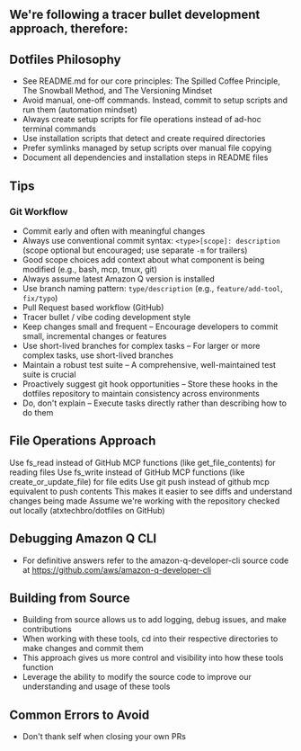 ## We're following a tracer bullet development approach, therefore:

## Dotfiles Philosophy
- See README.md for our core principles: The Spilled Coffee Principle, The Snowball Method, and The Versioning Mindset
- Avoid manual, one-off commands. Instead, commit to setup scripts and run them (automation mindset)
- Always create setup scripts for file operations instead of ad-hoc terminal commands
- Use installation scripts that detect and create required directories
- Prefer symlinks managed by setup scripts over manual file copying
- Document all dependencies and installation steps in README files

## Tips

### Git Workflow
- Commit early and often with meaningful changes
- Always use conventional commit syntax: `<type>[scope]: description` (scope optional but encouraged; use separate `-m` for trailers)
- Good scope choices add context about what component is being modified (e.g., bash, mcp, tmux, git)
- Always assume latest Amazon Q version is installed
- Use branch naming pattern: `type/description` (e.g., `feature/add-tool`, `fix/typo`)
- Pull Request based workflow (GitHub)
- Tracer bullet / vibe coding development style
- Keep changes small and frequent – Encourage developers to commit small, incremental changes or features
- Use short-lived branches for complex tasks – For larger or more complex tasks, use short-lived branches
- Maintain a robust test suite – A comprehensive, well-maintained test suite is crucial
- Proactively suggest git hook opportunities – Store these hooks in the dotfiles repository to maintain consistency across environments
- Do, don't explain – Execute tasks directly rather than describing how to do them

## File Operations Approach
Use fs_read instead of GitHub MCP functions (like get_file_contents) for reading files
Use fs_write instead of GitHub MCP functions (like create_or_update_file) for file edits
Use git push instead of github mcp equivalent to push contents
This makes it easier to see diffs and understand changes being made
Assume we're working with the repository checked out locally (atxtechbro/dotfiles on GitHub)

## Debugging Amazon Q CLI
- For definitive answers refer to the amazon-q-developer-cli source code at https://github.com/aws/amazon-q-developer-cli

## Building from Source
- Building from source allows us to add logging, debug issues, and make contributions
- When working with these tools, cd into their respective directories to make changes and commit them
- This approach gives us more control and visibility into how these tools function
- Leverage the ability to modify the source code to improve our understanding and usage of these tools

## Common Errors to Avoid
- Don't thank self when closing your own PRs
